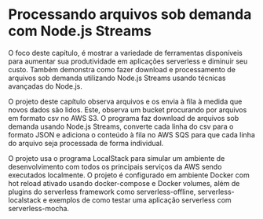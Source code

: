 # Processando arquivos sob demanda com Node.js Streams

O foco deste capítulo, é mostrar a variedade de ferramentas disponíveis para aumentar sua produtividade em aplicações serverless e diminuir seu custo. Também demonstra como fazer download e processamento de arquivos sob demanda utilizando Node.js Streams usando técnicas avançadas do Node.js.

O projeto deste capítulo observa arquivos e os envia à fila à medida que novos dados são lidos. Este, observa um bucket procurando por arquivos em formato csv no AWS S3. O programa faz download de arquivos sob demanda usando Node.js Streams, converte cada linha do csv para o formato JSON e adiciona o conteúdo à fila no AWS SQS para que cada linha do arquivo seja processada de forma individual.

O projeto usa o programa LocalStack para simular um ambiente de desenvolvimento com todos os principais serviços da AWS sendo executados localmente. O projeto é configurado em ambiente Docker com hot reload ativado usando docker-compose e Docker volumes, além de plugins do serverless framework como serverless-offline, serverless-localstack e exemplos de como testar uma aplicação serverless com serverless-mocha.